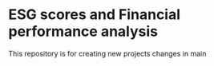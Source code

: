 # ESG scores and Financial performance analysis
This repository is for creating new projects
changes in main
